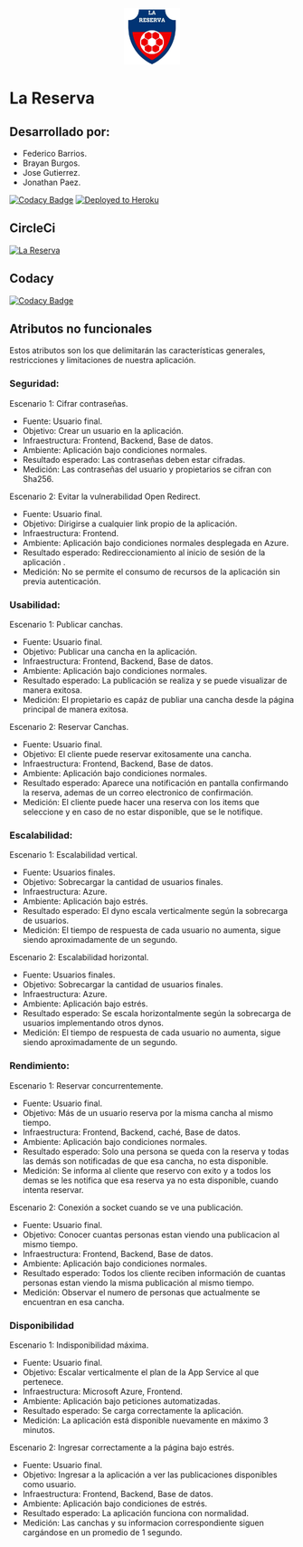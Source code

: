  <p align="center"> <img src="https://github.com/LA-RESERVA/ARSW-2021-1-LaReservaFront/blob/master/css/img/Logo.png" width="100" height="100"> </p>

# La Reserva

## **Desarrollado por:**

- Federico Barrios.
- Brayan Burgos.
- Jose Gutierrez.
- Jonathan Paez.

[![Codacy Badge](https://api.codacy.com/project/badge/Grade/63a1c85aed0f497780f64fba82e5d73d)](https://app.codacy.com/gh/LA-RESERVA/ARSW-2021-1-LaReservaBackPost?utm_source=github.com&utm_medium=referral&utm_content=LA-RESERVA/ARSW-2021-1-LaReservaBackPost&utm_campaign=Badge_Grade_Settings)
[![Deployed to Heroku](https://www.herokucdn.com/deploy/button.png)](https://cherry-surprise-79251.herokuapp.com/)

## CircleCi
[![La Reserva](https://circleci.com/gh/LA-RESERVA/ARSW-2021-1-LaReservaBackPost.svg?style=svg)](https://app.circleci.com/gh/LA-RESERVA/ARSW-2021-1-LaReservaBackPost)

## Codacy

[![Codacy Badge](https://app.codacy.com/project/badge/Grade/1aae275dee444cefbeddd2dcc12b84de)](https://www.codacy.com/gh/LA-RESERVA/ARSW-2021-1-LaReservaBackPost/dashboard?utm_source=github.com&amp;utm_medium=referral&amp;utm_content=LA-RESERVA/ARSW-2021-1-LaReservaBackPost&amp;utm_campaign=Badge_Grade)

## **Atributos no funcionales**

Estos atributos son los que delimitarán las características generales, restricciones y limitaciones de nuestra aplicación.

### Seguridad:

Escenario 1: Cifrar contraseñas.

- Fuente: Usuario final.
- Objetivo: Crear un usuario en la aplicación.
- Infraestructura: Frontend, Backend, Base de datos.
- Ambiente: Aplicación bajo condiciones normales.
- Resultado esperado: Las contraseñas deben estar cifradas.
- Medición: Las contraseñas del usuario y propietarios se cifran con Sha256.


Escenario 2: Evitar la vulnerabilidad Open Redirect.

- Fuente: Usuario final.
- Objetivo: Dirigirse a cualquier link propio de la aplicación.
- Infraestructura: Frontend.
- Ambiente: Aplicación bajo condiciones normales desplegada en Azure.
- Resultado esperado: Redireccionamiento al inicio de sesión de la aplicación .
- Medición: No se permite el consumo de recursos de la aplicación sin previa autenticación.


### Usabilidad:

Escenario 1: Publicar canchas.

- Fuente: Usuario final.
- Objetivo: Publicar una cancha en la aplicación.
- Infraestructura: Frontend, Backend, Base de datos.
- Ambiente: Aplicación bajo condiciones normales.
- Resultado esperado: La publicación se realiza y se puede visualizar de manera exitosa.
- Medición: El propietario es capáz de publiar una cancha desde la página principal de manera exitosa.

Escenario 2: Reservar Canchas.

- Fuente: Usuario final.
- Objetivo: El cliente puede reservar exitosamente una cancha.
- Infraestructura: Frontend, Backend, Base de datos.
- Ambiente: Aplicación bajo condiciones normales.
- Resultado esperado: Aparece una notificación en pantalla confirmando la reserva, ademas de un correo electronico de confirmación.
- Medición: El cliente puede hacer una reserva con los items que seleccione y en caso de no estar disponible, que se le notifique.

### Escalabilidad:

Escenario 1: Escalabilidad vertical.

- Fuente: Usuarios finales.
- Objetivo: Sobrecargar la cantidad de usuarios finales.
- Infraestructura: Azure.
- Ambiente: Aplicación bajo estrés.
- Resultado esperado: El dyno escala verticalmente según la sobrecarga de usuarios.
- Medición: El tiempo de respuesta de cada usuario no aumenta, sigue siendo aproximadamente de un segundo.


Escenario 2: Escalabilidad horizontal.

- Fuente: Usuarios finales.
- Objetivo: Sobrecargar la cantidad de usuarios finales.
- Infraestructura: Azure.
- Ambiente: Aplicación bajo estrés.
- Resultado esperado: Se escala horizontalmente según la sobrecarga de usuarios implementando otros dynos.
- Medición: El tiempo de respuesta de cada usuario no aumenta, sigue siendo aproximadamente de un segundo.


### Rendimiento:

Escenario 1: Reservar concurrentemente.

- Fuente: Usuario final.
- Objetivo: Más de un usuario reserva por la misma cancha al mismo tiempo.
- Infraestructura: Frontend, Backend, caché, Base de datos.
- Ambiente: Aplicación bajo condiciones normales.
- Resultado esperado: Solo una persona se queda con la reserva y todas las demás son notificadas de que esa cancha, no esta disponible.
- Medición: Se informa al cliente que reservo con exito y a todos los demas se les notifica que esa reserva ya no esta  disponible, cuando intenta reservar.

Escenario 2: Conexión a socket cuando se ve una publicación. 

- Fuente: Usuario final.
- Objetivo: Conocer cuantas personas estan viendo una publicacion al mismo tiempo.
- Infraestructura: Frontend, Backend, Base de datos.
- Ambiente: Aplicación bajo condiciones normales.
- Resultado esperado: Todos los cliente reciben información de cuantas personas estan viendo la misma publicación al mismo tiempo.
- Medición: Observar el numero de personas que actualmente se encuentran en esa cancha. 

### Disponibilidad

Escenario 1: Indisponibilidad máxima.

- Fuente: Usuario final.
- Objetivo: Escalar verticalmente el plan de la App Service al que pertenece.
- Infraestructura: Microsoft Azure, Frontend.
- Ambiente: Aplicación bajo peticiones automatizadas.
- Resultado esperado: Se carga correctamente la aplicación.
- Medición: La aplicación está disponible nuevamente en máximo 3 minutos.

Escenario 2: Ingresar correctamente a la página bajo estrés.

- Fuente: Usuario final.
- Objetivo: Ingresar a la aplicación a ver las publicaciones disponibles como usuario.
- Infraestructura: Frontend, Backend, Base de datos.
- Ambiente: Aplicación bajo condiciones de estrés.
- Resultado esperado: La aplicación funciona con normalidad.
- Medición: Las canchas y su informacion correspondiente siguen cargándose en un promedio de 1 segundo.
